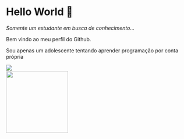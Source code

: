 <h1>Hello World 👋</h1>

<i>Somente um estudante em busca de conhecimento...</i>

Bem vindo ao meu perfil do Github.

Sou apenas um adolescente tentando aprender programação por conta própria

<div style="display: inline-block">
  <a href="https://github.com/Dann074">
    <img align="left" src="https://github-readme-stats.vercel.app/api?username=Dann074&show_icons=true&theme=material-palenight" /><br>
  </a>
  <img align="rigth" width="170" src="https://c.tenor.com/3n4HIgnnvpYAAAAC/anime-anime-boy.gif">
</div>
